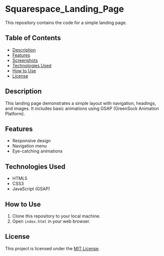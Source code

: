 # Squarespace_Landing_Page

This repository contains the code for a simple landing page.

## Table of Contents
- [Description](#description)
- [Features](#features)
- [Screenshots](#screenshots)
- [Technologies Used](#technologies-used)
- [How to Use](#how-to-use)
- [License](#license)

## Description
This landing page demonstrates a simple layout with navigation, headings, and images. It includes basic animations using GSAP (GreenSock Animation Platform).

## Features
- Responsive design
- Navigation menu
- Eye-catching animations

## Technologies Used
- HTML5
- CSS3
- JavaScript (GSAP)

## How to Use
1. Clone this repository to your local machine.
2. Open `index.html` in your web browser.

## License
This project is licensed under the [MIT License](LICENSE).
